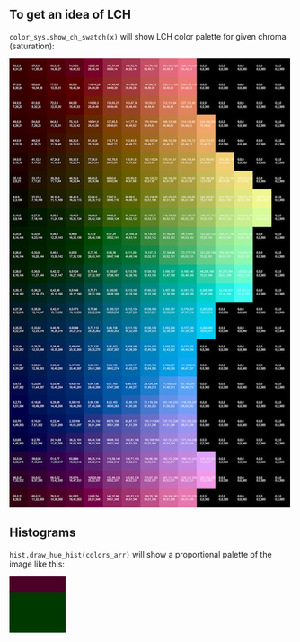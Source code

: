 ## To get an idea of LCH

`color_sys.show_ch_swatch(x)` will show LCH color palette for given chroma (saturation):

![Screenshot](docs/palette_50.jpg)

## Histograms

`hist.draw_hue_hist(colors_arr)` will show a proportional palette of the image like this:

![Screenshot](docs/color_hist_1.jpg)
